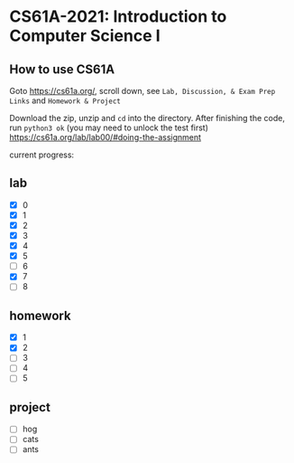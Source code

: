 # CS61A-2021: Introduction to Computer Science I

## How to use CS61A

Goto <https://cs61a.org/>, scroll down, see `Lab, Discussion, & Exam Prep Links` and `Homework & Project`

Download the zip, unzip and `cd` into the directory. After finishing the code, run `python3 ok` (you may need to unlock the test first) <https://cs61a.org/lab/lab00/#doing-the-assignment>

current progress:

## lab

- [x] 0
- [x] 1
- [x] 2
- [x] 3
- [x] 4
- [x] 5
- [ ] 6
- [x] 7
- [ ] 8

## homework

- [x] 1
- [x] 2
- [ ] 3
- [ ] 4
- [ ] 5

## project

- [ ] hog
- [ ] cats
- [ ] ants
